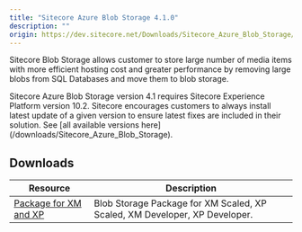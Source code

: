 ```yaml
---
title: "Sitecore Azure Blob Storage 4.1.0"
description: ""
origin: https://dev.sitecore.net/Downloads/Sitecore_Azure_Blob_Storage/1x/Sitecore_Azure_Blob_Storage_410.aspx
---
```


Sitecore Blob Storage allows customer to store large number of media items with more efficient hosting cost and greater performance by removing large blobs from SQL Databases and move them to blob storage.

  <Alert variant='warning' mb={4}>
    <AlertIcon />
    Sitecore Azure Blob Storage version 4.1 requires Sitecore Experience Platform version 10.2.
  </Alert>
  
  <Alert variant='warning' mb={4}>
    <AlertIcon />
    Sitecore encourages customers to always install latest update of a given version to ensure latest fixes are included in their solution. See [all available versions here](/downloads/Sitecore_Azure_Blob_Storage).
  </Alert>
  

## Downloads

 | Resource | Description |
 | --- | --- |
 | [Package for XM and XP](https://scdp.blob.core.windows.net/downloads/Sitecore%20Azure%20Blob%20Storage/1x/Sitecore%20Azure%20Blob%20Storage%20410/Secure/Sitecore.BlobStorageProvider%204.1.0%20rev.%2000665.scwdp.zip) | Blob Storage Package for XM Scaled, XP Scaled, XM Developer, XP Developer. |